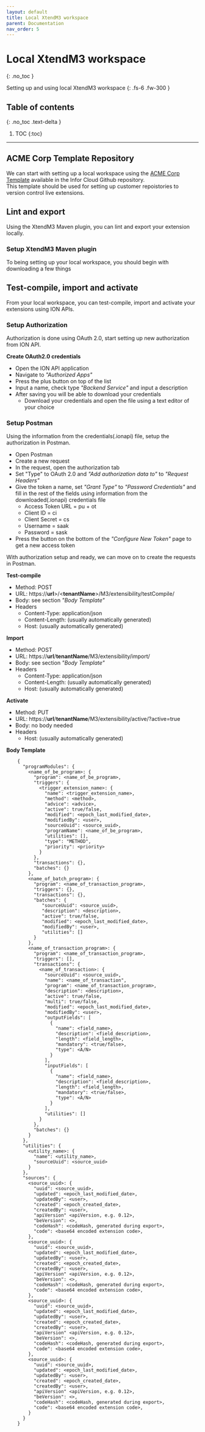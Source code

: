 ```yaml
---
layout: default
title: Local XtendM3 workspace
parent: Documentation
nav_order: 5
---
```


# Local XtendM3 workspace
{: .no_toc }

Setting up and using local XtendM3 workspace
{: .fs-6 .fw-300 }

## Table of contents
{: .no_toc .text-delta }

1. TOC
{:toc}

---
## ACME Corp Template Repository
We can start with setting up a local workspace using the [ACME Corp Template](https://github.com/infor-cloud/acme-corp-extensions) available in the Infor Cloud Github repository.  
This template should be used for setting up customer repoistories to version control live extensions. 


## Lint and export
Using the XtendM3 Maven plugin, you can lint and export your extension locally.

### Setup XtendM3 Maven plugin
To being setting up your local workspace, you should begin with downloading a few things


## Test-compile, import and activate
From your local workspace, you can test-compile, import and activate your extensions using ION APIs.

### Setup Authorization
Authorization is done using OAuth 2.0, start setting up new authorization from ION API.

**Create OAuth2.0 credentials**
* Open the ION API application
* Navigate to _"Authorized Apps"_
* Press the plus button on top of the list
* Input a name, check type _"Backend Service"_ and input a description
* After saving you will be able to download your credentials
  * Download your credentials and open the file using a text editor of your choice

### Setup Postman
Using the information from the credentials(.ionapi) file, setup the authorization in Postman.

* Open Postman
* Create a new request
* In the request, open the authorization tab
* Set "Type" to OAuth 2.0 and _"Add authorization data to"_ to _"Request Headers"_
* Give the token a name, set _"Grant Type"_ to _"Password Credentials"_ and fill in the rest of the fields using information from the downloaded(.ionapi) credentials file
  * Access Token URL = pu + ot
  * Client ID = ci
  * Client Secret = cs
  * Username = saak
  * Password = sask
* Press the button on the bottom of the _"Configure New Token"_ page to get a new access token

With authorization setup and ready, we can move on to create the requests in Postman.

**Test-compile**
* Method: POST
* URL: https://**url**>/<**tenantName**>/M3/extensibility/testCompile/
* Body: see section _"Body Template"_
* Headers 
  * Content-Type: application/json
  * Content-Length: <calculated when request is sent> (usually automatically generated)
  * Host: <calculated when request is sent> (usually automatically generated)

**Import**
* Method: POST
* URL: https://**url**/**tenantName**/M3/extensibility/import/
* Body: see section _"Body Template"_
* Headers
  * Content-Type: application/json
  * Content-Length: <calculated when request is sent> (usually automatically generated)
  * Host: <calculated when request is sent> (usually automatically generated)

**Activate**
* Method: PUT
* URL: https://**url**/**tenantName**/M3/extensibility/active/<extension-uuid>?active=true
* Body: no body needed
* Headers
  * Host: <calculated when request is sent> (usually automatically generated)
  

**Body Template**


        {
          "programModules": {
            <name_of_be_program>: {
              "program": <name_of_be_program>,
              "triggers": {
                <trigger_extension_name>: {
                  "name": <trigger_extension_name>,
                  "method": <method>,
                  "advice": <advice>,
                  "active": true/false,
                  "modified": <epoch_last_modified_date>,
                  "modifiedBy": <user>,
                  "sourceUuid": <source_uuid>,
                  "programName": <name_of_be_program>,
                  "utilities": [],
                  "type": "METHOD",
                  "priority": <priority>
                }
              },
              "transactions": {},
              "batches": {}
            },
            <name_of_batch_program>: {
              "program": <name_of_transaction_program>,
              "triggers": {},
              "transactions": {},
              "batches": {
                 "sourceUuid": <source_uuid>,
                 "description": <description>,
                 "active": true/false,
                 "modified": <epoch_last_modified_date>,
                 "modifiedBy": <user>,
                 "utilities": []
              }
            },
            <name_of_transaction_program>: {
              "program": <name_of_transaction_program>,
              "triggers": [],
              "transactions": {
                <name_of_transaction>: {
                  "sourceUuid": <source_uuid>,
                  "name": <name_of_transaction",
                  "program": <name_of_transaction_program>,
                  "description": <description>,
                  "active": true/false,
                  "multi": true/false,
                  "modified": <epoch_last_modified_date>,
                  "modifiedBy": <user>,
                  "outputFields": [
                    {
                      "name": <field_name>,
                      "description": <field_description>,
                      "length": <field_length>,
                      "mandatory": <true/false>,
                      "type": <A/N>
                    }
                  ],
                  "inputFields": [
                    {
                      "name": <field_name>,
                      "description": <field_description>,
                      "length": <field_length>,
                      "mandatory": <true/false>,
                      "type": <A/N>
                    }
                  ],
                  "utilities": []
                }
              },
              "batches": {}
            }
          },
          "utilities": {
            <utility_name>: {
              "name": <utility_name>,
              "sourceUuid": <source_uuid>
            }
          },
          "sources": {
            <source_uuid>: {
              "uuid": <source_uuid>,
              "updated": <epoch_last_modified_date>,
              "updatedBy": <user>,
              "created": <epoch_created_date>,
              "createdBy": <user>,
              "apiVersion" <apiVersion, e.g. 0.12>,
              "beVersion": <>,
              "codeHash": <codeHash, generated during export>,
              "code": <base64 encoded extension code>,
            },
            <source_uuid>: {
              "uuid": <source_uuid>,
              "updated": <epoch_last_modified_date>,
              "updatedBy": <user>,
              "created": <epoch_created_date>,
              "createdBy": <user>,
              "apiVersion" <apiVersion, e.g. 0.12>,
              "beVersion": <>,
              "codeHash": <codeHash, generated during export>,
              "code": <base64 encoded extension code>,
            },
            <source_uuid>: {
              "uuid": <source_uuid>,
              "updated": <epoch_last_modified_date>,
              "updatedBy": <user>,
              "created": <epoch_created_date>,
              "createdBy": <user>,
              "apiVersion" <apiVersion, e.g. 0.12>,
              "beVersion": <>,
              "codeHash": <codeHash, generated during export>,
              "code": <base64 encoded extension code>,
            },
            <source_uuid>: {
              "uuid": <source_uuid>,
              "updated": <epoch_last_modified_date>,
              "updatedBy": <user>,
              "created": <epoch_created_date>,
              "createdBy": <user>,
              "apiVersion" <apiVersion, e.g. 0.12>,
              "beVersion": <>,
              "codeHash": <codeHash, generated during export>,
              "code": <base64 encoded extension code>,
            }                        
          }
        }